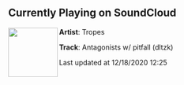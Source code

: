 ## Currently Playing on SoundCloud

[<img align="left" width="100" src="https://i1.sndcdn.com/artworks-hU1zdqreyHpGiMiZ-gC8wmw-t50x50.jpg">](https://soundcloud.com/tropes777/antagonists)

**Artist**: Tropes 

**Track**: Antagonists w/ pitfall (dltzk)

Last updated at 12/18/2020 12:25
